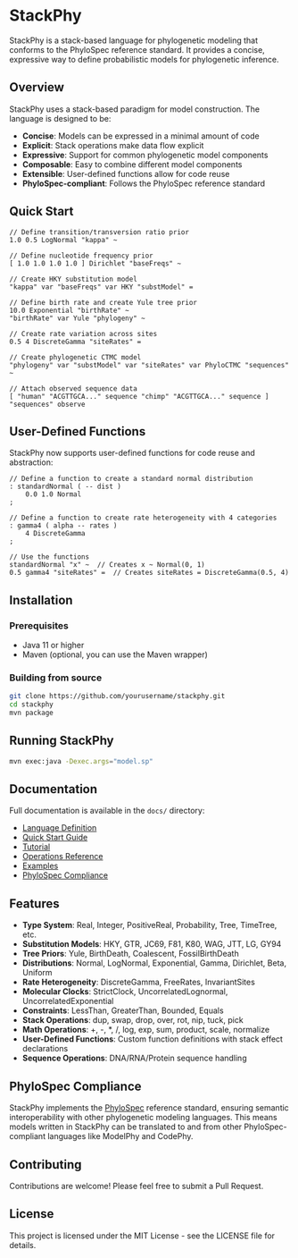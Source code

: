 # StackPhy

StackPhy is a stack-based language for phylogenetic modeling that conforms to the PhyloSpec reference standard. It provides a concise, expressive way to define probabilistic models for phylogenetic inference.

## Overview

StackPhy uses a stack-based paradigm for model construction. The language is designed to be:

- **Concise**: Models can be expressed in a minimal amount of code
- **Explicit**: Stack operations make data flow explicit
- **Expressive**: Support for common phylogenetic model components
- **Composable**: Easy to combine different model components
- **Extensible**: User-defined functions allow for code reuse
- **PhyloSpec-compliant**: Follows the PhyloSpec reference standard

## Quick Start

```
// Define transition/transversion ratio prior
1.0 0.5 LogNormal "kappa" ~

// Define nucleotide frequency prior
[ 1.0 1.0 1.0 1.0 ] Dirichlet "baseFreqs" ~

// Create HKY substitution model
"kappa" var "baseFreqs" var HKY "substModel" =

// Define birth rate and create Yule tree prior
10.0 Exponential "birthRate" ~
"birthRate" var Yule "phylogeny" ~

// Create rate variation across sites
0.5 4 DiscreteGamma "siteRates" =

// Create phylogenetic CTMC model
"phylogeny" var "substModel" var "siteRates" var PhyloCTMC "sequences" ~

// Attach observed sequence data
[ "human" "ACGTTGCA..." sequence "chimp" "ACGTTGCA..." sequence ] "sequences" observe
```

## User-Defined Functions

StackPhy now supports user-defined functions for code reuse and abstraction:

```
// Define a function to create a standard normal distribution
: standardNormal ( -- dist )
    0.0 1.0 Normal
;

// Define a function to create rate heterogeneity with 4 categories
: gamma4 ( alpha -- rates )
    4 DiscreteGamma
;

// Use the functions
standardNormal "x" ~  // Creates x ~ Normal(0, 1)
0.5 gamma4 "siteRates" =  // Creates siteRates = DiscreteGamma(0.5, 4)
```

## Installation

### Prerequisites
- Java 11 or higher
- Maven (optional, you can use the Maven wrapper)

### Building from source
```bash
git clone https://github.com/yourusername/stackphy.git
cd stackphy
mvn package
```

## Running StackPhy

```bash
mvn exec:java -Dexec.args="model.sp"
```

## Documentation

Full documentation is available in the `docs/` directory:

- [Language Definition](LANGUAGE.md)
- [Quick Start Guide](docs/quickstart.md)
- [Tutorial](docs/tutorial.md)
- [Operations Reference](docs/operations.md)
- [Examples](docs/examples/)
- [PhyloSpec Compliance](docs/phylospec.md)

## Features

- **Type System**: Real, Integer, PositiveReal, Probability, Tree, TimeTree, etc.
- **Substitution Models**: HKY, GTR, JC69, F81, K80, WAG, JTT, LG, GY94
- **Tree Priors**: Yule, BirthDeath, Coalescent, FossilBirthDeath
- **Distributions**: Normal, LogNormal, Exponential, Gamma, Dirichlet, Beta, Uniform
- **Rate Heterogeneity**: DiscreteGamma, FreeRates, InvariantSites
- **Molecular Clocks**: StrictClock, UncorrelatedLognormal, UncorrelatedExponential
- **Constraints**: LessThan, GreaterThan, Bounded, Equals
- **Stack Operations**: dup, swap, drop, over, rot, nip, tuck, pick
- **Math Operations**: +, -, *, /, log, exp, sum, product, scale, normalize
- **User-Defined Functions**: Custom function definitions with stack effect declarations
- **Sequence Operations**: DNA/RNA/Protein sequence handling

## PhyloSpec Compliance

StackPhy implements the [PhyloSpec](https://github.com/phylospec/phylospec) reference standard, ensuring semantic interoperability with other phylogenetic modeling languages. This means models written in StackPhy can be translated to and from other PhyloSpec-compliant languages like ModelPhy and CodePhy.

## Contributing

Contributions are welcome! Please feel free to submit a Pull Request.

## License

This project is licensed under the MIT License - see the LICENSE file for details.